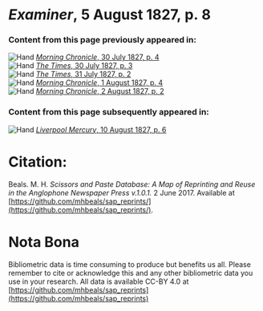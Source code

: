 # *Examiner*, 5 August 1827, p. 8  
  
### Content from this page previously appeared in:  
![Hand](http://scissorsandpaste.net/wp-content/uploads/2017/06/smallhandpointer.png) [*Morning Chronicle*, 30 July 1827, p. 4](https://mhbeals.github.io/sap_html/Morning-Chronicle/Morning-Chronicle-30-July-1827-p-4)  
![Hand](http://scissorsandpaste.net/wp-content/uploads/2017/06/smallhandpointer.png) [*The Times*, 30 July 1827, p. 3](https://mhbeals.github.io/sap_html/The-Times/The-Times-30-July-1827-p-3)  
![Hand](http://scissorsandpaste.net/wp-content/uploads/2017/06/smallhandpointer.png) [*The Times*, 31 July 1827, p. 2](https://mhbeals.github.io/sap_html/The-Times/The-Times-31-July-1827-p-2)  
![Hand](http://scissorsandpaste.net/wp-content/uploads/2017/06/smallhandpointer.png) [*Morning Chronicle*, 1 August 1827, p. 4](https://mhbeals.github.io/sap_html/Morning-Chronicle/Morning-Chronicle-1-August-1827-p-4)  
![Hand](http://scissorsandpaste.net/wp-content/uploads/2017/06/smallhandpointer.png) [*Morning Chronicle*, 2 August 1827, p. 2](https://mhbeals.github.io/sap_html/Morning-Chronicle/Morning-Chronicle-2-August-1827-p-2)  
  
### Content from this page subsequently appeared in:  
![Hand](http://scissorsandpaste.net/wp-content/uploads/2017/06/smallhandpointer.png) [*Liverpool Mercury*, 10 August 1827, p. 6](https://mhbeals.github.io/sap_html/Liverpool-Mercury/Liverpool-Mercury-10-August-1827-p-6)  


# Citation: 

Beals. M. H. *Scissors and Paste Database: A Map of Reprinting and Reuse in the Anglophone Newspaper Press v.1.0.1.* 2 June 2017. Available at [https://github.com/mhbeals/sap_reprints/](https://github.com/mhbeals/sap_reprints/). 

# Nota Bona

Bibliometric data is time consuming to produce but benefits us all. Please remember to cite or acknowledge this and any other bibliometric data you use in your research. All data is available CC-BY 4.0 at [https://github.com/mhbeals/sap_reprints](https://github.com/mhbeals/sap_reprints)